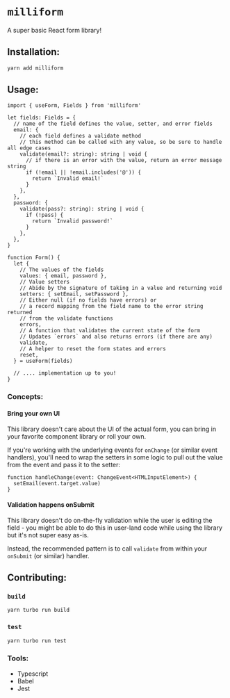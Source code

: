 # `milliform`

A super basic React form library!

## Installation:

```sh
yarn add milliform
```

## Usage:

```tsx
import { useForm, Fields } from 'milliform'

let fields: Fields = {
  // name of the field defines the value, setter, and error fields
  email: {
    // each field defines a validate method
    // this method can be called with any value, so be sure to handle all edge cases
    validate(email?: string): string | void {
      // if there is an error with the value, return an error message string
      if (!email || !email.includes('@')) {
        return `Invalid email!`
      }
    },
  },
  password: {
    validate(pass?: string): string | void {
      if (!pass) {
        return `Invalid password!`
      }
    },
  },
}

function Form() {
  let {
    // The values of the fields
    values: { email, password },
    // Value setters
    // Abide by the signature of taking in a value and returning void
    setters: { setEmail, setPassword },
    // Either null (if no fields have errors) or
    // a record mapping from the field name to the error string returned
    // from the validate functions
    errors,
    // A function that validates the current state of the form
    // Updates `errors` and also returns errors (if there are any)
    validate,
    // A helper to reset the form states and errors
    reset,
  } = useForm(fields)

  // .... implementation up to you!
}
```

### Concepts:

#### Bring your own UI

This library doesn't care about the UI of the actual form, you can bring in your
favorite component library or roll your own.

If you're working with the underlying events for `onChange` (or similar event
handlers), you'll need to wrap the setters in some logic to pull out the value
from the event and pass it to the setter:

```tsx
function handleChange(event: ChangeEvent<HTMLInputElement>) {
  setEmail(event.target.value)
}
```

#### Validation happens onSubmit

This library doesn't do on-the-fly validation while the user is editing the
field - you might be able to do this in user-land code while using the library
but it's not super easy as-is.

Instead, the recommended pattern is to call `validate` from within your
`onSubmit` (or similar) handler.

## Contributing:

### `build`

```sh
yarn turbo run build
```

### `test`

```sh
yarn turbo run test
```

### Tools:

- Typescript
- Babel
- Jest
